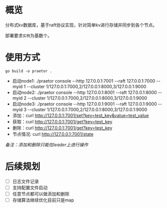 # 概览

分布式kv数据库，基于raft协议实现，针对简单kv进行存储并同步到各个节点。

部署要求`实例`为基数个。


# 使用方式

```shell
go build -o praetor .
```

- 启动node1: ./praetor console --http 127.0.0.1:7001 --raft 127.0.0.1:7000 --myid 1 --cluster 1/127.0.0.1:7000,2/127.0.0.1:8000,3/127.0.0.1:9000
- 启动node2: ./praetor console --http 127.0.0.1:8001 --raft 127.0.0.1:8000 --myid 2 --cluster 1/127.0.0.1:7000,2/127.0.0.1:8000,3/127.0.0.1:9000
- 启动node3: ./praetor console --http 127.0.0.1:9001 --raft 127.0.0.1:9000 --myid 3 --cluster 1/127.0.0.1:7000,2/127.0.0.1:8000,3/127.0.0.1:9000
- 添加：curl http://127.0.0.1:7001/set?key=test_key&value=test_value
- 获取：curl http://127.0.0.1:7001/get?key=test_key
- 删除：curl http://127.0.0.1:7001/get?key=test_key
- 节点情况: curl http://127.0.0.1:7001/state

*备注：添加和删除只能在leader上进行操作*

# 后续规划

- [ ] 日志文件记录
- [ ] 支持配置文件启动
- [ ] 任意节点都可以做添加和删除
- [ ] 存储算法继续优化目前只是map
